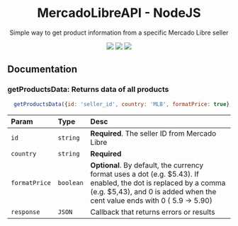 <h1 align="center">MercadoLibreAPI - NodeJS</h1>
<p align="center">Simple way to get product information from a specific Mercado Libre seller</p>
<p align="center">
  <img src="https://img.shields.io/badge/Status%20-Working-red">
  <img src="https://img.shields.io/badge/NodeJS-v16.15.0-informational">
  <img src="https://img.shields.io/badge/npm-8.5.5-informational">
</p>

## Documentation

### **getProductsData**: Returns data of all products
```javascript
  getProductsData({id: 'seller_id', country: 'MLB', formatPrice: true}, (response) => {})
```
| Param | Type | Desc |
| :- | :- | :- |
| `id` | `string` | **Required**. The seller ID from Mercado Libre |
| `country` | `string` | **Required** |
| `formatPrice` | `boolean` | **Optional**. By default, the currency format uses a dot (e.g. $5.43). If enabled, the dot is replaced by a comma (e.g. $5,43), and 0 is added when the cent value ends with 0 ( 5.9 -> 5.90) |
| `response` | `JSON ` | Callback that returns errors or results |
